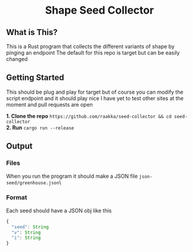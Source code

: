 <h1 align="center">Shape Seed Collector</h1>

## What is This?
This is a Rust program that collects the different variants of shape by pinging an endpoint
The default for this repo is target but can be easily changed

## Getting Started
This should be plug and play for target but of course you can modify the script endpoint and it should play nice
I have yet to test other sites at the moment and pull requests are open

**1. Clone the repo** `https://github.com/raakka/seed-collector && cd seed-collector`\
**2. Run** `cargo run --release`

## Output

### Files
When you run the program it should make a JSON file `json-seed/greenhouse.json`\

### Format
Each seed should have a JSON obj like this
```javascript
{
  "seed": String
  "v": String
  "i": String
}
```
